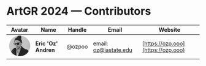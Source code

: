 # ArtGR 2024 — Contributors

| Avatar | Name | Handle | Email | Website |
| ------------- | ------------- | ------------- | ------------- | ------------- |
| ![Eric 'Oz' Andren](https://raw.githubusercontent.com/ozpoo/studios/master/artgr-522/spring-2024/contributors/head-shots/oz-andren.png) | **Eric 'Oz' Andren** | @ozpoo | email: oz@iastate.edu | [https://ozp.ooo](https://ozp.ooo) |
